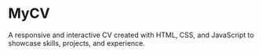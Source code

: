 # MyCV
 A responsive and interactive CV created with HTML, CSS, and JavaScript to showcase skills, projects, and experience.
